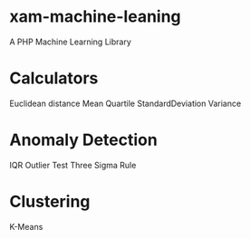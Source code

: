 xam-machine-leaning
===================

A PHP Machine Learning Library

Calculators
===================

Euclidean distance
Mean
Quartile
StandardDeviation
Variance

Anomaly Detection
===================

IQR Outlier Test
Three Sigma Rule

Clustering
===================

K-Means